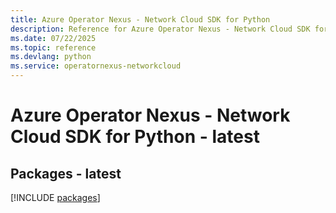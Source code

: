 ```yaml
---
title: Azure Operator Nexus - Network Cloud SDK for Python
description: Reference for Azure Operator Nexus - Network Cloud SDK for Python
ms.date: 07/22/2025
ms.topic: reference
ms.devlang: python
ms.service: operatornexus-networkcloud
---
```

# Azure Operator Nexus - Network Cloud SDK for Python - latest
## Packages - latest
[!INCLUDE [packages](operator-nexus---network-cloud-index.md)]